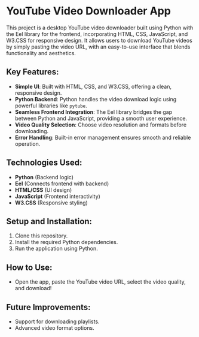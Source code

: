 # YouTube Video Downloader App

This project is a desktop YouTube video downloader built using Python with the Eel library for the frontend, incorporating HTML, CSS, JavaScript, and W3.CSS for responsive design. It allows users to download YouTube videos by simply pasting the video URL, with an easy-to-use interface that blends functionality and aesthetics.

## Key Features:
- **Simple UI**: Built with HTML, CSS, and W3.CSS, offering a clean, responsive design.
- **Python Backend**: Python handles the video download logic using powerful libraries like `pytube`.
- **Seamless Frontend Integration**: The Eel library bridges the gap between Python and JavaScript, providing a smooth user experience.
- **Video Quality Selection**: Choose video resolution and formats before downloading.
- **Error Handling**: Built-in error management ensures smooth and reliable operation.
  
## Technologies Used:
- **Python** (Backend logic)
- **Eel** (Connects frontend with backend)
- **HTML/CSS** (UI design)
- **JavaScript** (Frontend interactivity)
- **W3.CSS** (Responsive styling)

## Setup and Installation:
1. Clone this repository.
2. Install the required Python dependencies.
3. Run the application using Python.

## How to Use:
- Open the app, paste the YouTube video URL, select the video quality, and download!

## Future Improvements:
- Support for downloading playlists.
- Advanced video format options.
